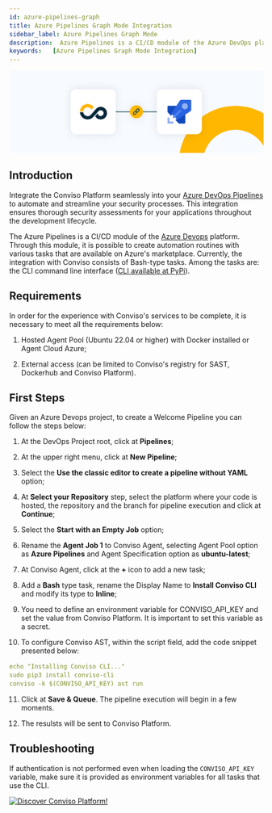 ```yaml
---
id: azure-pipelines-graph
title: Azure Pipelines Graph Mode Integration
sidebar_label: Azure Pipelines Graph Mode
description:  Azure Pipelines is a CI/CD module of the Azure DevOps platform; learn how to integrate tasks with the Conviso Platform.
keywords:   [Azure Pipelines Graph Mode Integration]
---
```


<div style={{textAlign: 'center'}}>

![img](../../static/img/azure-pipelines.png)

</div>

## Introduction

Integrate the Conviso Platform seamlessly into your [Azure DevOps Pipelines](https://dev.azure.com/) to automate and streamline your security processes. This integration ensures thorough security assessments for your applications throughout the development lifecycle.

The Azure Pipelines is a CI/CD module of the [Azure Devops](https://aex.dev.azure.com/) platform. Through this module, it is possible to create automation routines with various tasks that are available on Azure's marketplace. Currently, the integration with Conviso consists of Bash-type tasks. Among the tasks are: the CLI command line interface ([CLI available at PyPi](https://pypi.org/project/conviso-cli/)).

## Requirements

In order for the experience with Conviso's services to be complete, it is necessary to meet all the requirements below:

1. Hosted Agent Pool (Ubuntu 22.04 or higher) with Docker installed or Agent Cloud Azure;

2. External access (can be limited to Conviso's registry for SAST, Dockerhub and Conviso Platform).

## First Steps

Given an Azure Devops project, to create a Welcome Pipeline you can follow the steps below:

1. At the DevOps Project root, click at **Pipelines**;

2. At the upper right menu, click at **New Pipeline**;

3. Select the **Use the classic editor to create a pipeline without YAML** option;

4. At **Select your Repository** step, select the platform where your code is hosted, the repository and the branch for pipeline execution and click at **Continue**;

5. Select the **Start with an Empty Job** option;

6. Rename the **Agent Job 1** to Conviso Agent, selecting Agent Pool option as **Azure Pipelines** and Agent Specification option as **ubuntu-latest**;

7. At Conviso Agent, click at the **+** icon to add a new task;

8. Add a **Bash** type task, rename the Display Name to **Install Conviso CLI** and modify its type to **Inline**;

9. You need to define an environment variable for CONVISO_API_KEY and set the value from Conviso Platform. It is important to set this variable as a secret.

10. To configure Conviso AST, within the script field, add the code snippet presented below:

```yml
echo "Installing Conviso CLI..."
sudo pip3 install conviso-cli
conviso -k $(CONVISO_API_KEY) ast run
```

11. Click at **Save & Queue**. The pipeline execution will begin in a few moments.

12. The resulsts will be sent to Conviso Platform.

## Troubleshooting
If authentication is not performed even when loading the ```CONVISO_API_KEY``` variable, make sure it is provided as environment variables for all tasks that use the CLI.

[![Discover Conviso Platform!](https://no-cache.hubspot.com/cta/default/5613826/interactive-125788977029.png)](https://cta-service-cms2.hubspot.com/web-interactives/public/v1/track/redirect?encryptedPayload=AVxigLKtcWzoFbzpyImNNQsXC9S54LjJuklwM39zNd7hvSoR%2FVTX%2FXjNdqdcIIDaZwGiNwYii5hXwRR06puch8xINMyL3EXxTMuSG8Le9if9juV3u%2F%2BX%2FCKsCZN1tLpW39gGnNpiLedq%2BrrfmYxgh8G%2BTcRBEWaKasQ%3D&webInteractiveContentId=125788977029&portalId=5613826)